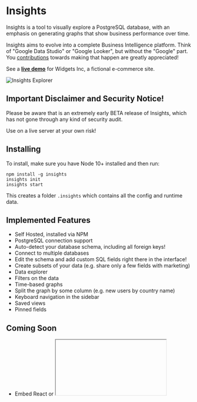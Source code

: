 # Insights

Insights is a tool to visually explore a PostgreSQL database, with an emphasis on generating graphs that show business performance over time.

Insights aims to evolve into a complete Business Intelligence platform. Think of "Google Data Studio" or "Google Looker", but without the "Google" part. You [contributions](https://github.com/sponsors/mariusandra) towards making that happen are greatly appreciated!

See a [**live demo**](https://demo.insights.sh/) for Widgets Inc, a fictional e-commerce site.

![Insights Explorer](https://user-images.githubusercontent.com/53387/74577340-e68a6000-4f8e-11ea-95bf-4682f545cc8f.png)

## Important Disclaimer and Security Notice!

Please be aware that is an extremely early BETA release of Insights, which has not gone through any kind of security audit.

Use on a live server at your own risk!

## Installing

To install, make sure you have Node 10+ installed and then run:

```
npm install -g insights
insights init
insights start
```

This creates a folder `.insights` which contains all the config and runtime data.

## Implemented Features

* Self Hosted, installed via NPM
* PostgreSQL connection support
* Auto-detect your database schema, including all foreign keys!
* Connect to multiple databases
* Edit the schema and add custom SQL fields right there in the interface!
* Create subsets of your data (e.g. share only a few fields with marketing)
* Data explorer
* Filters on the data
* Time-based graphs
* Split the graph by some column (e.g. new users by country name)
* Keyboard navigation in the sidebar
* Saved views
* Pinned fields


## Coming Soon

* Embed React or <iframe> components and get data through the insights API
* Decent mobile support
* Log in with your Google Account
* Manage users in the interface
* Access control for subsets
* PDF and XLSX exports
* Way more and better graphs
* View generated SQL
* Dashboards
* Multiple lines from different sources on one chart in the dashboard
* Plugins?


## Please Support

Insights is built by me ([@mariusandra](https://github.com/mariusandra)) personally from my free time. If you find the project cool or use it in your company, please consider giving [a small monthly donation](https://github.com/sponsors/mariusandra) as thanks!

To stay in touch and receive news when we release a significant update, [plase sign up here](http://eepurl.com/gTlRkf).

You can also [follow me on Twitter](https://twitter.com/mariusandra) to receive the latest updates.
 

## Development

If you want to help with development, run these steps:

```sh
# 1. fork the repo in github

# 2. clone it
git clone git@github.com:<YOUR_NAME_HERE>/insights.git

# 3. install all dependencies
cd insights
yarn

# 4. start the app
yarn run init
yarn start

# 5. open http://localhost:3000/ and hack away
```
